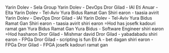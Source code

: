Yarin Dolev - Sela Group
Yarin Dolev - DevOps
Dror Gilad - IAI
Eti Anuar - Elta
Yarin Dolev - Tel-Aviv
Yura Bidus Ramat Gan
Shiri earon - taasia avirit
Yarin Dolev - DevOps
Dror Gilad - IAI
Yarin Dolev - Tel-Aviv
Yura Bidus Ramat Gan
Shiri earon - taasia avirit
shiri earon  =Hod has
josefk kadouri ramat gan
Yura Bidus Ramat Gan
Yura Bidus - Software Engineer
shiri earon  =Hod hasharon
Dror Gilad - Mishmar david
Dror Gilad - yabadabadu
shiri earon - FPGa
Dror Gilad - scripting is fun
Eti A - bet dagan
shiri earon - FPGa
Dror Gilad - FPGA
josefk kadouri ramat gan


